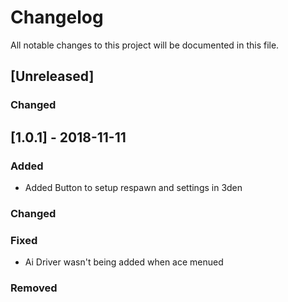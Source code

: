 # Changelog
All notable changes to this project will be documented in this file.

## [Unreleased]
### Changed


## [1.0.1] - 2018-11-11
### Added
- Added Button to setup respawn and settings in 3den
### Changed

### Fixed
- Ai Driver wasn't being added when ace menued
### Removed


